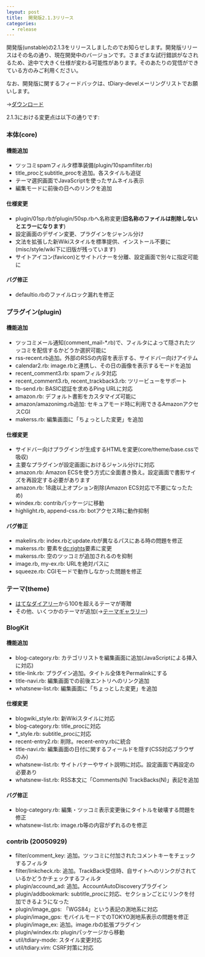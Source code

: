 ```yaml
---
leyout: post
title:  開発版2.1.3リリース
categories:
  - release
---
```

開発版(unstable)の2.1.3をリリースしましたのでお知らせします。開発版リリースはその名の通り、現在開発中のバージョンです。さまざまな試行錯誤がなされるため、途中で大きく仕様が変わる可能性があります。そのあたりの覚悟ができている方のみご利用ください。

なお、開発版に関するフィードバックは、tDiary-develメーリングリストでお願いします。

→[ダウンロード](20021112)

2.1.3における変更点は以下の通りです:

### 本体(core)
#### 機能追加
* ツッコミspamフィルタ標準装備(plugin/10spamfilter.rb)
* title_procとsubtitle_procを追加。各スタイルも追従
* テーマ選択画面でJavaScriptを使ったサムネイル表示
* 編集モードに前後の日へのリンクを追加

#### 仕様変更 
* plugin/01sp.rbがplugin/50sp.rbへ名称変更(**旧名称のファイルは削除しないとエラーになります**)
* 設定画面のデザイン変更、プラグインをジャンル分け
* 文法を拡張した新Wikiスタイルを標準提供、インストール不要に(misc/style/wiki下に旧版が残っています)
* サイトアイコン(favicon)とサイトバナーを分離、設定画面で別々に指定可能に

#### バグ修正
* defaultio.rbのファイルロック漏れを修正

### プラグイン(plugin)
#### 機能追加
* ツッコミメール通知(comment_mail-*.rb)で、フィルタによって隠されたツッコミを配信するかどうか選択可能に
* rss-recent.rb追加。外部のRSSの内容を表示する、サイドバー向けアイテム
* calendar2.rb: image.rbと連携し、その日の画像を表示するモードを追加
* recent_comment3.rb: spamフィルタ対応
* recent_comment3.rb, recent_trackback3.rb: ツリービューをサポート
* tb-send.rb: BASIC認証を求めるPing URLに対応
* amazon.rb: デフォルト書影をカスタマイズ可能に
* amazon/amazonimg.rb追加: セキュアモード時に利用できるAmazonアクセスCGI
* makerss.rb: 編集画面に「ちょっとした変更」を追加

#### 仕様変更
* サイドバー向けプラグインが生成するHTMLを変更(core/theme/base.cssで吸収)
* 主要なプラグインが設定画面におけるジャンル分けに対応
* amazon.rb: Amazon ECSを使う方式に全面書き換え。設定画面で書影サイズを再設定する必要があります
* amazon.rb: 18歳以上オプション削除(Amazon ECS対応で不要になったため)
* windex.rb: contribパッケージに移動
* highlight.rb, append-css.rb: botアクセス時に動作抑制

#### バグ修正
* makelirs.rb: index.rbとupdate.rbが異なるパスにある時の問題を修正
* makerss.rb: <copyright>要素を<dc:rights>要素に変更
* makerss.rb: 空のツッコミが追加されるのを抑制
* image.rb, my-ex.rb: URLを絶対パスに
* squeeze.rb: CGIモードで動作しなかった問題を修正

### テーマ(theme)
* [はてなダイアリー](http://d.hatena.ne.jp/)から100を超えるテーマが寄贈
* その他、いくつかのテーマが追加(→[テーマギャラリー](20021001.html))

### BlogKit
#### 機能追加
* blog-category.rb: カテゴリリストを編集画面に追加(JavaScriptによる挿入に対応)
* title-link.rb: プラグイン追加。タイトル全体をPermalinkにする
* title-navi.rb: 編集画面での前後エントリへのリンク追加
* whatsnew-list.rb: 編集画面に「ちょっとした変更」を追加

#### 仕様変更
* blogwiki_style.rb: 新Wikiスタイルに対応
* blog-category.rb: title_procに対応
* *_style.rb: subtitle_procに対応
* recent-entry2.rb: 削除。recent-entry.rbに統合
* title-navi.rb: 編集画面の日付に関するフィールドを隠す(CSS対応ブラウザのみ)
* whatsnew-list.rb: サイトバナーやサイト説明に対応。設定画面で再設定の必要あり
* whatsnew-list.rb: RSS本文に「Comments(N) TrackBacks(N)」表記を追加

#### バグ修正
* blog-category.rb: 編集・ツッコミ表示変更後にタイトルを破壊する問題を修正
* whatsnew-list.rb: image.rb等の内容がずれるのを修正

### contrib (20050929)
* filter/comment_key: 追加。ツッコミに付加されたコメントキーをチェックするフィルタ
* filter/linkcheck.rb: 追加。TrackBack受信時、自サイトへのリンクがされているかどうかチェックするフィルタ
* plugin/accound_ad: 追加。AccountAutoDiscoveryプラグイン
* plugin/addbookmark: subtitle_procに対応、セクションごとにリンクを付加できるようになった
* plugin/image_gps: 「WGS84」という表記の測地系に対応
* plugin/image_gps: モバイルモードでのTOKYO測地系表示の問題を修正
* plugin/image_ex: 追加。image.rbの拡張プラグイン
* plugin/windex.rb: pluginパッケージから移動
* util/tdiary-mode: スタイル変更対応
* util/tdiary.vim: CSRF対策に対応

